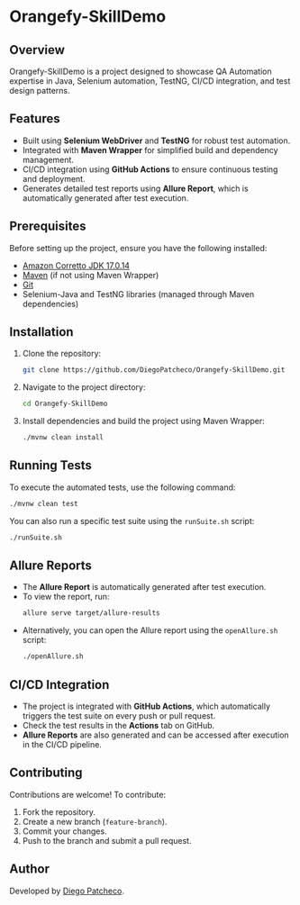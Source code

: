 # Orangefy-SkillDemo

## Overview
Orangefy-SkillDemo is a project designed to showcase QA Automation expertise in Java, Selenium automation, TestNG, CI/CD integration, and test design patterns.

## Features
- Built using **Selenium WebDriver** and **TestNG** for robust test automation.
- Integrated with **Maven Wrapper** for simplified build and dependency management.
- CI/CD integration using **GitHub Actions** to ensure continuous testing and deployment.
- Generates detailed test reports using **Allure Report**, which is automatically generated after test execution.

## Prerequisites
Before setting up the project, ensure you have the following installed:
- [Amazon Corretto JDK 17.0.14](https://aws.amazon.com/corretto/)
- [Maven](https://maven.apache.org/install.html) (if not using Maven Wrapper)
- [Git](https://git-scm.com/downloads)
- Selenium-Java and TestNG libraries (managed through Maven dependencies)

## Installation
1. Clone the repository:
   ```sh
   git clone https://github.com/DiegoPatcheco/Orangefy-SkillDemo.git
   ```
2. Navigate to the project directory:
   ```sh
   cd Orangefy-SkillDemo
   ```
3. Install dependencies and build the project using Maven Wrapper:
   ```sh
   ./mvnw clean install
   ```

## Running Tests
To execute the automated tests, use the following command:
```sh
./mvnw clean test
```

You can also run a specific test suite using the `runSuite.sh` script:
```sh
./runSuite.sh
```

## Allure Reports
- The **Allure Report** is automatically generated after test execution.
- To view the report, run:
  ```sh
  allure serve target/allure-results
  ```
- Alternatively, you can open the Allure report using the `openAllure.sh` script:
  ```sh
  ./openAllure.sh
  ```

## CI/CD Integration
- The project is integrated with **GitHub Actions**, which automatically triggers the test suite on every push or pull request.
- Check the test results in the **Actions** tab on GitHub.
- **Allure Reports** are also generated and can be accessed after execution in the CI/CD pipeline.

## Contributing
Contributions are welcome! To contribute:
1. Fork the repository.
2. Create a new branch (`feature-branch`).
3. Commit your changes.
4. Push to the branch and submit a pull request.

## Author
Developed by [Diego Patcheco](https://github.com/DiegoPatcheco).
